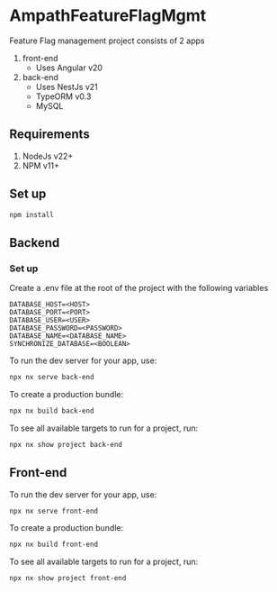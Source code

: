 # AmpathFeatureFlagMgmt

Feature Flag management project consists of 2 apps

1. front-end
   - Uses Angular v20
2. back-end
   - Uses NestJs v21
   - TypeORM v0.3
   - MySQL

## Requirements

1. NodeJs v22+
2. NPM v11+

## Set up

```sh
npm install
```

## Backend

### Set up

Create a .env file at the root of the project with the following variables

```env
DATABASE_HOST=<HOST>
DATABASE_PORT=<PORT>
DATABASE_USER=<USER>
DATABASE_PASSWORD=<PASSWORD>
DATABASE_NAME=<DATABASE_NAME>
SYNCHRONIZE_DATABASE=<BOOLEAN>
```

To run the dev server for your app, use:

```sh
npx nx serve back-end
```

To create a production bundle:

```sh
npx nx build back-end
```

To see all available targets to run for a project, run:

```sh
npx nx show project back-end
```

## Front-end

To run the dev server for your app, use:

```sh
npx nx serve front-end
```

To create a production bundle:

```sh
npx nx build front-end
```

To see all available targets to run for a project, run:

```sh
npx nx show project front-end
```
